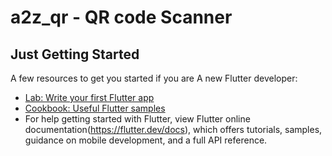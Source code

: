 # a2z_qr - QR code Scanner<br/>

## Just Getting Started

A few resources to get you started if you are A new Flutter developer:

- [Lab: Write your first Flutter app](https://flutter.dev/docs/get-started/codelab)<br/>
- [Cookbook: Useful Flutter samples](https://flutter.dev/docs/cookbook)<br/>
- For help getting started with Flutter, view Flutter online documentation(https://flutter.dev/docs), which offers tutorials,
samples, guidance on mobile development, and a full API reference.
